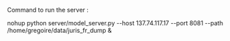 Command to run the server :

nohup python server/model_server.py --host 137.74.117.17 --port 8081 --path /home/gregoire/data/juris_fr_dump &
